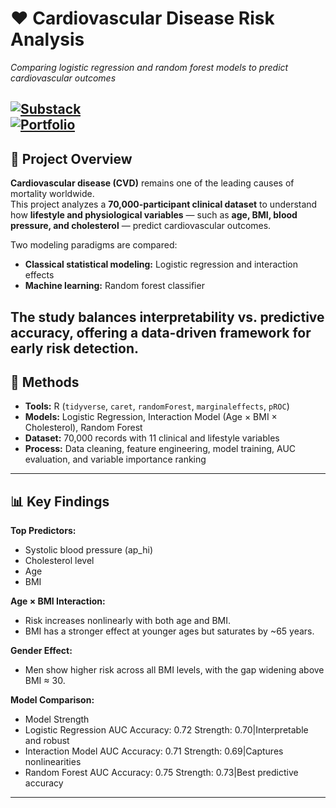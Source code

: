 # ❤️ Cardiovascular Disease Risk Analysis  
*Comparing logistic regression and random forest models to predict cardiovascular outcomes*


[![Substack](https://img.shields.io/badge/Read_on-Substack-orange?logo=substack)](https://danliontario.substack.com/p/predicting-cardiovascular-disease)  
[![Portfolio](https://img.shields.io/badge/View-Portfolio-blue?logo=react)](https://dlport.web.app/)  
--- 

## 📖 Project Overview  

**Cardiovascular disease (CVD)** remains one of the leading causes of mortality worldwide.  
This project analyzes a **70,000-participant clinical dataset** to understand how **lifestyle and physiological variables** — such as **age, BMI, blood pressure, and cholesterol** — predict cardiovascular outcomes.  

Two modeling paradigms are compared:  
- **Classical statistical modeling:** Logistic regression and interaction effects  
- **Machine learning:** Random forest classifier  

The study balances **interpretability vs. predictive accuracy**, offering a data-driven framework for early risk detection.  
---

## 🧪 Methods  

- **Tools:** R (`tidyverse`, `caret`, `randomForest`, `marginaleffects`, `pROC`)  
- **Models:** Logistic Regression, Interaction Model (Age × BMI × Cholesterol), Random Forest  
- **Dataset:** 70,000 records with 11 clinical and lifestyle variables  
- **Process:** Data cleaning, feature engineering, model training, AUC evaluation, and variable importance ranking  
--- 
## 📊 Key Findings

**Top Predictors:**
- Systolic blood pressure (ap_hi)
- Cholesterol level
- Age
- BMI

**Age × BMI Interaction:**
- Risk increases nonlinearly with both age and BMI.
- BMI has a stronger effect at younger ages but saturates by ~65 years.

**Gender Effect:**
- Men show higher risk across all BMI levels, with the gap widening above BMI ≈ 30.

**Model Comparison:**
- Model		Strength
- Logistic Regression	AUC	Accuracy: 0.72	Strength: 0.70|Interpretable and robust
- Interaction Model	AUC	Accuracy: 0.71	Strength: 0.69|Captures nonlinearities
- Random Forest	AUC	Accuracy: 0.75	Strength: 0.73|Best predictive accuracy

--- 
